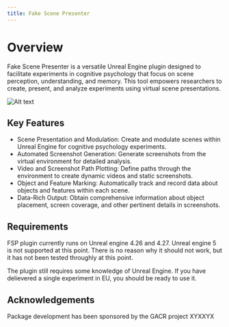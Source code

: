 ```yaml
---
title: Fake Scene Presenter 
---
```


# Overview
Fake Scene Presenter is a versatile Unreal Engine plugin designed to facilitate experiments in cognitive psychology that focus on scene perception, understanding, and memory. This tool empowers researchers to create, present, and analyze experiments using virtual scene presentations.

![Alt text](../../assets/img/image-3.png)

## Key Features

- Scene Presentation and Modulation: Create and modulate scenes within Unreal Engine for cognitive psychology experiments.
- Automated Screenshot Generation: Generate screenshots from the virtual environment for detailed analysis.
- Video and Screenshot Path Plotting: Define paths through the environment to create dynamic videos and static screenshots.
- Object and Feature Marking: Automatically track and record data about objects and features within each scene.
- Data-Rich Output: Obtain comprehensive information about object placement, screen coverage, and other pertinent details in screenshots.

## Requirements

FSP plugin currently runs on Unreal engine 4.26 and 4.27. Unreal engine 5 is not supported at this point. There is no reason why it should not work, but it has not been tested throughly at this point.

The plugin still requires some knowledge of Unreal Engine. If you have delievered a single experiment in EU, you should be ready to use it.

## Acknowledgements

Package development has been sponsored by the GACR project XYXXYX
